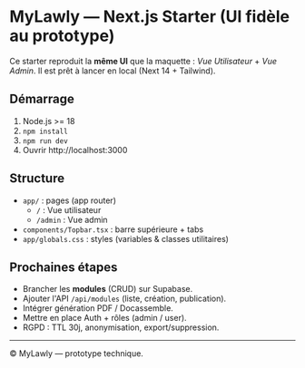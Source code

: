 # MyLawly — Next.js Starter (UI fidèle au prototype)

Ce starter reproduit la **même UI** que la maquette : *Vue Utilisateur* + *Vue Admin*.
Il est prêt à lancer en local (Next 14 + Tailwind).

## Démarrage

1. Node.js >= 18
2. `npm install`
3. `npm run dev`
4. Ouvrir http://localhost:3000

## Structure

- `app/` : pages (app router)
  - `/` : Vue utilisateur
  - `/admin` : Vue admin
- `components/Topbar.tsx` : barre supérieure + tabs
- `app/globals.css` : styles (variables & classes utilitaires)

## Prochaines étapes

- Brancher les **modules** (CRUD) sur Supabase.
- Ajouter l'API `/api/modules` (liste, création, publication).
- Intégrer génération PDF / Docassemble.
- Mettre en place Auth + rôles (admin / user).
- RGPD : TTL 30j, anonymisation, export/suppression.

---

© MyLawly — prototype technique.
